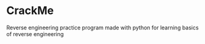 # CrackMe
Reverse engineering practice program made with python for learning basics of reverse engineering

